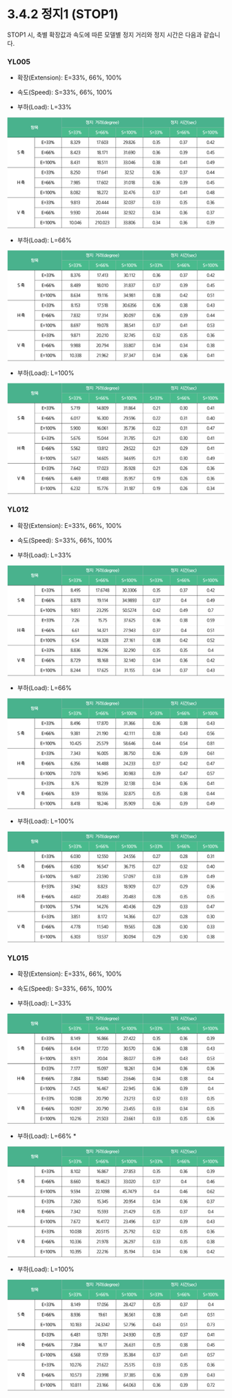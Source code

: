 # 3.4.2 정지1 \(STOP1\)

STOP1 시, 축별 확장값과 속도에 따른 모델별 정지 거리와 정지 시간은 다음과 같습니다.



### YL005

* 확장\(Extension\): E=33%, 66%, 100%

* 속도\(Speed\): S=33%, 66%, 100%

* 부하\(Load\): L=33%

![](../../.gitbook/assets/stop1_yl005_1.png)

* 부하\(Load\): L=66%

![](../../.gitbook/assets/stop1_yl005_2.png)

* 부하\(Load\): L=100%

![](../../.gitbook/assets/stop1_yl005_3.png)

### YL012

* 확장\(Extension\): E=33%, 66%, 100%

* 속도\(Speed\): S=33%, 66%, 100%

* 부하\(Load\): L=33%

![](../../.gitbook/assets/stop1_yl012_1.png)

* 부하\(Load\): L=66%

![](../../.gitbook/assets/stop1_yl012_2.png)

* 부하\(Load\): L=100%

![](../../.gitbook/assets/stop1_yl012_3.png)

### YL015

* 확장\(Extension\): E=33%, 66%, 100%

* 속도\(Speed\): S=33%, 66%, 100%

* 부하\(Load\): L=33%

![](../../.gitbook/assets/stop1_yl015_1.png)

* 부하\(Load\): L=66%
  * 

![](../../.gitbook/assets/stop1_yl015_2.png)

* 부하\(Load\): L=100%

![](../../.gitbook/assets/stop1_yl015_3.png)











